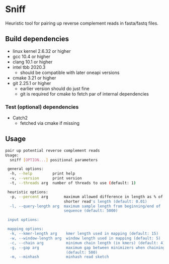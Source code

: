 # Sniff

Heuristic tool for pairing up reverse complement reads in fasta/fastq files.

## Build dependencies
- linux kernel 2.6.32 or higher
- gcc 10.4 or higher
- clang 10.1 or higher
- intel tbb 2020.3
  - should be compatible with later oneapi versions
- cmake 3.21 or higher
- git 2.25.1 or higher
  - earlier version should do just fine
  - git is required for cmake to fetch par of internal dependencies

### Test (optional) dependencies

- Catch2
  - fetched via cmake if missing

## Usage

```bash
pair up potential reverse complement reads
Usage:
  sniff [OPTION...] positional parameters

 general options:
  -h, --help         print help
  -v, --version      print version
  -t, --threads arg  number of threads to use (default: 1)

 heuristic options:
  -p, --percent arg       maximum allowed difference in length as % of 
                          shorter read's length (default: 0.01)
  -l, --query-length arg  maximum sample length from beginning/end of  
                          sequence (default: 5000)

 input options:

 mapping options:
  -k, --kmer-length arg    kmer length used in mapping (default: 15)
  -w, --window-length arg  window length used in mapping (default: 5)
  -c, --chain arg          minimum chain length (in kmers) (default: 4)
  -g, --gap arg            maximum gap between minimizers when chaining 
                           (default: 500)
  -m, --minhash            minhash read sketch

```
